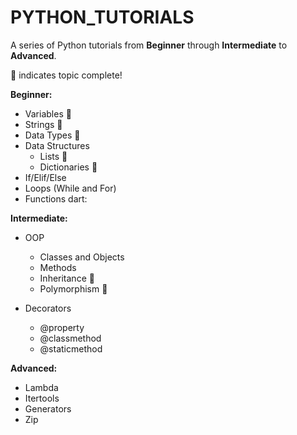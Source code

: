 # PYTHON_TUTORIALS
A series of Python tutorials from **Beginner** through **Intermediate** to **Advanced**.

:dart: indicates topic complete!

**Beginner:**

  - Variables :dart:
  - Strings :dart:
  - Data Types :dart:
  - Data Structures
      - Lists :dart:
      - Dictionaries :dart:
  - If/Elif/Else
  - Loops (While and For)
  - Functions dart:


**Intermediate:**

  - OOP
      - Classes and Objects
      - Methods
      - Inheritance :dart:
      - Polymorphism :dart:
      
  - Decorators
      - @property
      - @classmethod
      - @staticmethod


**Advanced:**

  - Lambda
  - Itertools
  - Generators
  - Zip

